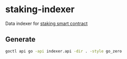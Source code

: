 # staking-indexer
Data indexer for [staking smart contract](https://github.com/fachebot/staking-contract)

## Generate
```bash
goctl api go -api indexer.api -dir . -style go_zero
```
